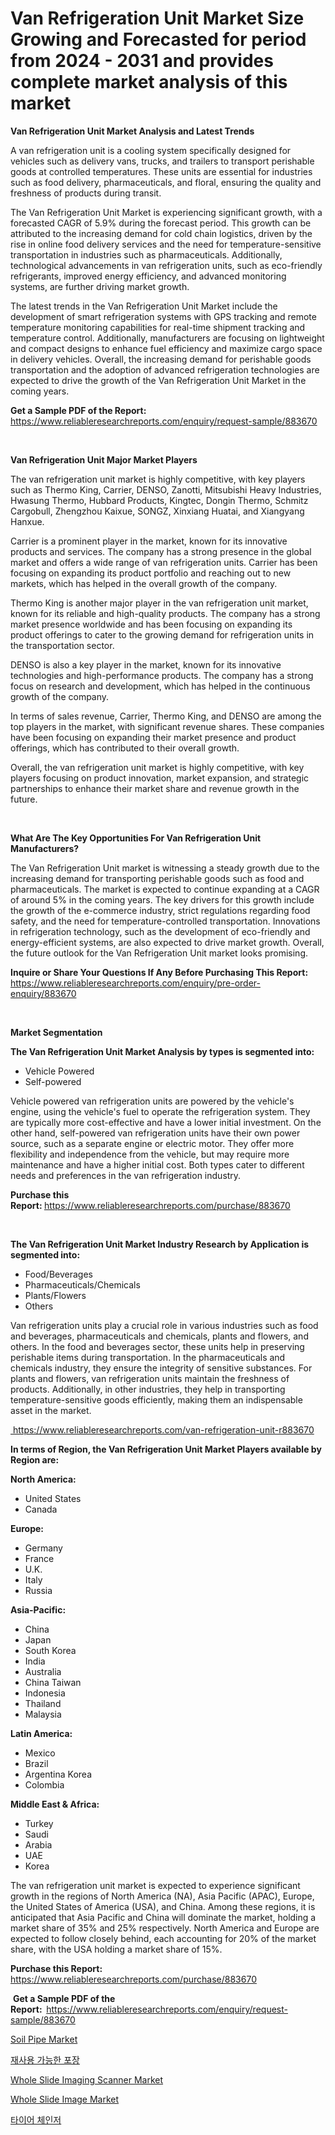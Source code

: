 <p><h1>Van Refrigeration Unit Market Size Growing and Forecasted for period from 2024 - 2031 and provides complete market analysis of this market</h1></p><p><strong>Van Refrigeration Unit Market Analysis and Latest Trends</strong></p>
<p><p>A van refrigeration unit is a cooling system specifically designed for vehicles such as delivery vans, trucks, and trailers to transport perishable goods at controlled temperatures. These units are essential for industries such as food delivery, pharmaceuticals, and floral, ensuring the quality and freshness of products during transit.</p><p>The Van Refrigeration Unit Market is experiencing significant growth, with a forecasted CAGR of 5.9% during the forecast period. This growth can be attributed to the increasing demand for cold chain logistics, driven by the rise in online food delivery services and the need for temperature-sensitive transportation in industries such as pharmaceuticals. Additionally, technological advancements in van refrigeration units, such as eco-friendly refrigerants, improved energy efficiency, and advanced monitoring systems, are further driving market growth.</p><p>The latest trends in the Van Refrigeration Unit Market include the development of smart refrigeration systems with GPS tracking and remote temperature monitoring capabilities for real-time shipment tracking and temperature control. Additionally, manufacturers are focusing on lightweight and compact designs to enhance fuel efficiency and maximize cargo space in delivery vehicles. Overall, the increasing demand for perishable goods transportation and the adoption of advanced refrigeration technologies are expected to drive the growth of the Van Refrigeration Unit Market in the coming years.</p></p>
<p><strong>Get a Sample PDF of the Report:&nbsp;</strong> <a href="https://www.reliableresearchreports.com/enquiry/request-sample/883670">https://www.reliableresearchreports.com/enquiry/request-sample/883670</a></p>
<p>&nbsp;</p>
<p><strong>Van Refrigeration Unit Major Market Players</strong></p>
<p><p>The van refrigeration unit market is highly competitive, with key players such as Thermo King, Carrier, DENSO, Zanotti, Mitsubishi Heavy Industries, Hwasung Thermo, Hubbard Products, Kingtec, Dongin Thermo, Schmitz Cargobull, Zhengzhou Kaixue, SONGZ, Xinxiang Huatai, and Xiangyang Hanxue. </p><p>Carrier is a prominent player in the market, known for its innovative products and services. The company has a strong presence in the global market and offers a wide range of van refrigeration units. Carrier has been focusing on expanding its product portfolio and reaching out to new markets, which has helped in the overall growth of the company.</p><p>Thermo King is another major player in the van refrigeration unit market, known for its reliable and high-quality products. The company has a strong market presence worldwide and has been focusing on expanding its product offerings to cater to the growing demand for refrigeration units in the transportation sector.</p><p>DENSO is also a key player in the market, known for its innovative technologies and high-performance products. The company has a strong focus on research and development, which has helped in the continuous growth of the company.</p><p>In terms of sales revenue, Carrier, Thermo King, and DENSO are among the top players in the market, with significant revenue shares. These companies have been focusing on expanding their market presence and product offerings, which has contributed to their overall growth.</p><p>Overall, the van refrigeration unit market is highly competitive, with key players focusing on product innovation, market expansion, and strategic partnerships to enhance their market share and revenue growth in the future.</p></p>
<p>&nbsp;</p>
<p><strong>What Are The Key Opportunities For Van Refrigeration Unit Manufacturers?</strong></p>
<p><p>The Van Refrigeration Unit market is witnessing a steady growth due to the increasing demand for transporting perishable goods such as food and pharmaceuticals. The market is expected to continue expanding at a CAGR of around 5% in the coming years. The key drivers for this growth include the growth of the e-commerce industry, strict regulations regarding food safety, and the need for temperature-controlled transportation. Innovations in refrigeration technology, such as the development of eco-friendly and energy-efficient systems, are also expected to drive market growth. Overall, the future outlook for the Van Refrigeration Unit market looks promising.</p></p>
<p><strong>Inquire or Share Your Questions If Any Before Purchasing This Report:</strong> <a href="https://www.reliableresearchreports.com/enquiry/pre-order-enquiry/883670">https://www.reliableresearchreports.com/enquiry/pre-order-enquiry/883670</a></p>
<p>&nbsp;</p>
<p><strong>Market Segmentation</strong></p>
<p><strong>The Van Refrigeration Unit Market Analysis by types is segmented into:</strong></p>
<p><ul><li>Vehicle Powered</li><li>Self-powered</li></ul></p>
<p><p>Vehicle powered van refrigeration units are powered by the vehicle's engine, using the vehicle's fuel to operate the refrigeration system. They are typically more cost-effective and have a lower initial investment. On the other hand, self-powered van refrigeration units have their own power source, such as a separate engine or electric motor. They offer more flexibility and independence from the vehicle, but may require more maintenance and have a higher initial cost. Both types cater to different needs and preferences in the van refrigeration industry.</p></p>
<p><strong>Purchase this Report:&nbsp;</strong><a href="https://www.reliableresearchreports.com/purchase/883670">https://www.reliableresearchreports.com/purchase/883670</a></p>
<p>&nbsp;</p>
<p><strong>The Van Refrigeration Unit Market Industry Research by Application is segmented into:</strong></p>
<p><ul><li>Food/Beverages</li><li>Pharmaceuticals/Chemicals</li><li>Plants/Flowers</li><li>Others</li></ul></p>
<p><p>Van refrigeration units play a crucial role in various industries such as food and beverages, pharmaceuticals and chemicals, plants and flowers, and others. In the food and beverages sector, these units help in preserving perishable items during transportation. In the pharmaceuticals and chemicals industry, they ensure the integrity of sensitive substances. For plants and flowers, van refrigeration units maintain the freshness of products. Additionally, in other industries, they help in transporting temperature-sensitive goods efficiently, making them an indispensable asset in the market.</p></p>
<p><a href="https://www.reliableresearchreports.com/van-refrigeration-unit-r883670">&nbsp;https://www.reliableresearchreports.com/van-refrigeration-unit-r883670</a></p>
<p><strong>In terms of Region, the Van Refrigeration Unit Market Players available by Region are:</strong></p>
<p>
    <p> <strong> North America: </strong>
        <ul>
            <li>United States</li>
            <li>Canada</li>
        </ul>
        </p> 
    <p> <strong> Europe: </strong>
        <ul>
            <li>Germany</li>
            <li>France</li>
            <li>U.K.</li>
            <li>Italy</li>
            <li>Russia</li>
        </ul>
        </p> 
    <p> <strong> Asia-Pacific: </strong>
        <ul>
            <li>China</li>
            <li>Japan</li>
            <li>South Korea</li>
            <li>India</li>
            <li>Australia</li>
            <li>China Taiwan</li>
            <li>Indonesia</li>
            <li>Thailand</li>
            <li>Malaysia</li>
        </ul>
        </p> 
    <p> <strong> Latin America: </strong>
        <ul>
            <li>Mexico</li>
            <li>Brazil</li>
            <li>Argentina Korea</li>
            <li>Colombia</li>
        </ul>
        </p> 
    <p> <strong> Middle East & Africa: </strong>
        <ul>
            <li>Turkey</li>
            <li>Saudi</li>
            <li>Arabia</li>
            <li>UAE</li>
            <li>Korea</li>
        </ul>
    </p>
    </p>
<p><p>The van refrigeration unit market is expected to experience significant growth in the regions of North America (NA), Asia Pacific (APAC), Europe, the United States of America (USA), and China. Among these regions, it is anticipated that Asia Pacific and China will dominate the market, holding a market share of 35% and 25% respectively. North America and Europe are expected to follow closely behind, each accounting for 20% of the market share, with the USA holding a market share of 15%.</p></p>
<p><strong>Purchase this Report: </strong><a href="https://www.reliableresearchreports.com/purchase/883670">https://www.reliableresearchreports.com/purchase/883670</a></p>
<p>&nbsp;<strong>Get a Sample PDF of the Report:&nbsp;&nbsp;</strong><a href="https://www.reliableresearchreports.com/enquiry/request-sample/883670">https://www.reliableresearchreports.com/enquiry/request-sample/883670</a></p>
<p><strong></strong></p>
<p><p><a href="https://issuu.com/reportprime-2/docs/soil-pipe-market-size-2030.pptx">Soil Pipe Market</a></p><p><a href="https://medium.com/@dunce678678/%EC%9E%AC%EC%82%AC%EC%9A%A9-%EA%B0%80%EB%8A%A5%ED%95%9C-%ED%8F%AC%EC%9E%A5-%EC%8B%9C%EC%9E%A5%EC%9D%80-%EC%8B%9C%EC%9E%A5-%EC%A0%90%EC%9C%A0%EC%9C%A8-%EC%8B%9C%EC%9E%A5-%EB%8F%99%ED%96%A5-%EB%B0%8F-%EC%8B%9C%EC%9E%A5-%EC%84%B1%EC%9E%A5%EC%97%90-%EB%8C%80%ED%95%9C-%EC%A0%95%EB%B3%B4%EB%A5%BC-%EC%A0%9C%EA%B3%B5%ED%95%A9%EB%8B%88%EB%8B%A4-becf9f9c2d98">재사용 가능한 포장</a></p><p><a href="https://github.com/okotobwrhuteie/Market-Research-Report-List-2/blob/main/whole-slide-imaging-scanner-market.md">Whole Slide Imaging Scanner Market</a></p><p><a href="https://github.com/myacatherineblakecaczo9vcsw/Market-Research-Report-List-2/blob/main/whole-slide-image-market.md">Whole Slide Image Market</a></p><p><a href="https://medium.com/@maksymilianbaran1901/%ED%83%80%EC%9D%B4%EC%96%B4-%EC%B2%B4%EC%9D%B8%EC%A0%80-%EC%8B%9C%EC%9E%A5-%EA%B7%9C%EB%AA%A8-cagr-%EB%8F%99%ED%96%A5-2024-2030-92b79a24426d">타이어 체인저</a></p></p>